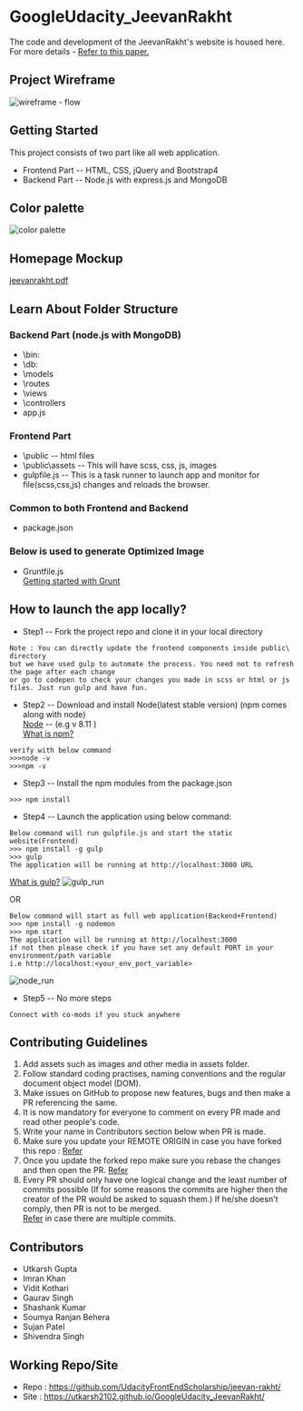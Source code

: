 # GoogleUdacity_JeevanRakht

The code and development of the JeevanRakht's website is housed here.   
For more details - [Refer to this paper.](https://paper.dropbox.com/doc/JeevanRakht-WebD-Project-ZroUbusvKbwRSRCDFHCOV)

## Project Wireframe
![wireframe - flow](https://user-images.githubusercontent.com/15084301/38657424-c22747d2-3e3d-11e8-9447-7862553d7142.jpg)
## Getting Started
This project consists of two part like all web application.
* Frontend Part -- HTML, CSS, jQuery and Bootstrap4
* Backend Part -- Node.js with express.js and MongoDB 

## Color palette
![color palette](https://user-images.githubusercontent.com/15084301/38657620-eccfa7bc-3e3e-11e8-9dc2-2e1d6622b8ce.jpg)

## Homepage Mockup
[jeevanrakht.pdf](https://github.com/UdacityFrontEndScholarship/jeevan-rakht/files/1907369/jeevanrakht.pdf)

## Learn About Folder Structure
### Backend Part (node.js with MongoDB)
* \bin:
* \db:
* \models
* \routes
* \views 
* \controllers 
* app.js 

### Frontend Part
* \public   -- html files
* \public\assets -- This will have scss, css, js, images
* gulpfile.js -- This is a task runner to launch app and monitor for file(scss,css,js) changes and reloads the browser.

### Common to both Frontend and Backend
* package.json

### Below is used to generate Optimized Image 
* Gruntfile.js
<br />[Getting started with Grunt](https://gruntjs.com/getting-started)

## How to launch the app locally?
* Step1 -- Fork the project repo and clone it in your local directory
```
Note : You can directly update the frontend components inside public\ directory
but we have used gulp to automate the process. You need not to refresh the page after each change 
or go to codepen to check your changes you made in scss or html or js files. Just run gulp and have fun.
```
* Step2 -- Download and install Node(latest stable version) (npm comes along with node)<br />
[Node](https://nodejs.org/en/) -- (e.g v 8.11 )
<br />[What is npm?](https://www.npmjs.com/) 
```
verify with below command
>>>node -v
>>>npm -v
```

* Step3 -- Install the npm modules from the package.json
```
>>> npm install
```

* Step4 -- Launch the application using below command:
```
Below command will run gulpfile.js and start the static website(Frontend)
>>> npm install -g gulp 
>>> gulp
The application will be running at http://localhost:3000 URL
```
[What is gulp?](https://gulpjs.com/)
![gulp_run](https://user-images.githubusercontent.com/15084301/38658055-110a4996-3e41-11e8-9c28-9324e87cd008.JPG)

OR 
```
Below command will start as full web application(Backend+Frontend)
>>> npm install -g nodemon
>>> npm start
The application will be running at http://localhost:3000 
if not then please check if you have set any default PORT in your environment/path variable
i.e http://localhost:<your_env_port_variable>
```
![node_run](https://user-images.githubusercontent.com/15084301/38658058-17bea426-3e41-11e8-8dd6-9009ba81fcc3.JPG)

* Step5 -- No more steps
```
Connect with co-mods if you stuck anywhere
```

## Contributing Guidelines
1. Add assets such as images and other media in assets folder.
2. Follow standard coding practises, naming conventions and the regular document object model (DOM).
2. Make issues on GitHub to propose new features, bugs and then make a PR referencing the same.
3. It is now mandatory for everyone to comment on every PR made and read other people's code.
4. Write your name in Contributors section below when PR is made.
5. Make sure you update your REMOTE ORIGIN in case you have forked this repo : [Refer](https://help.github.com/articles/syncing-a-fork/)
6. Once you update the forked repo make sure you rebase the changes and then open the PR. [Refer](http://stackoverflow.com/questions/7244321/how-do-i-update-a-github-forked-repository)
7. Every PR should only have one logical change and the least number of commits possible (If for some reasons the commits are higher then the creator of the PR would be asked to squash them.) If he/she doesn't comply, then PR is not to be merged.     
[Refer](https://makandracards.com/makandra/527-squash-several-git-commits-into-a-single-commit
) in case there are multiple commits.

## Contributors
- Utkarsh Gupta
- Imran Khan
- Vidit Kothari
- Gaurav Singh
- Shashank Kumar
- Soumya Ranjan Behera
- Sujan Patel
- Shivendra Singh

## Working Repo/Site
- Repo : https://github.com/UdacityFrontEndScholarship/jeevan-rakht/
- Site : https://utkarsh2102.github.io/GoogleUdacity_JeevanRakht/
